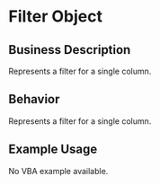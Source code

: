 # Filter Object

## Business Description
Represents a filter for a single column.

## Behavior
Represents a filter for a single column.

## Example Usage
No VBA example available.